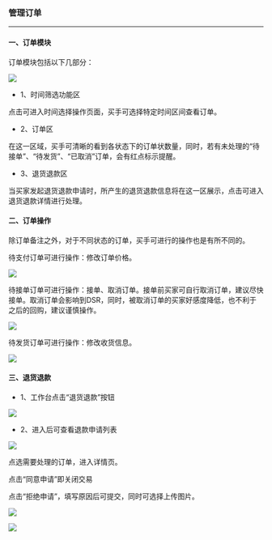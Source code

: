 ### 管理订单
---

#### 一、订单模块

订单模块包括以下几部分：

![](/sellerapp/images/app-order1.png)

* 1、时间筛选功能区

点击可进入时间选择操作页面，买手可选择特定时间区间查看订单。

* 2、订单区

在这一区域，买手可清晰的看到各状态下的订单状数量，同时，若有未处理的“待接单”、“待发货”、“已取消”订单，会有红点标示提醒。

* 3、退货退款区

当买家发起退货退款申请时，所产生的退货退款信息将在这一区展示，点击可进入退货退款详情进行处理。


#### 二、订单操作

  除订单备注之外，对于不同状态的订单，买手可进行的操作也是有所不同的。

  待支付订单可进行操作：修改订单价格。

  ![](/sellerapp/images/app-order2.png)

  待接单订单可进行操作：接单、取消订单。接单前买家可自行取消订单，建议尽快接单。取消订单会影响到DSR，同时，被取消订单的买家好感度降低，也不利于之后的回购，建议谨慎操作。

  ![](/sellerapp/images/app-order3.png)

  待发货订单可进行操作：修改收货信息。

  ![](/sellerapp/images/app-order4.png)

#### 三、退货退款

  * 1、工作台点击“退货退款”按钮

  ![](/sellerapp/images/thtk_1.png)

  * 2、进入后可查看退款申请列表

  ![](/sellerapp/images/thtk_2.png)

  点选需要处理的订单，进入详情页。

  点击“同意申请”即关闭交易

  点击“拒绝申请”，填写原因后可提交，同时可选择上传图片。

  ![](/sellerapp/images/thtk_3.png)

  ![](/sellerapp/images/thtk_4.png)







  


